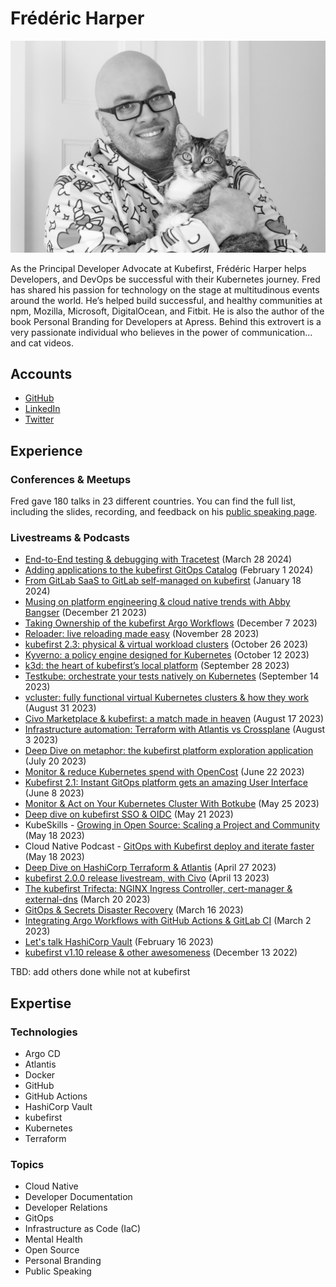 # Frédéric Harper

![Frédéric Harper smiling with his cat in his hands](../pictures/fred.jpeg)

As the Principal Developer Advocate at Kubefirst, Frédéric Harper helps Developers, and DevOps be successful with their Kubernetes journey. Fred has shared his passion for technology on the stage at multitudinous events around the world. He’s helped build successful, and healthy communities at npm, Mozilla, Microsoft, DigitalOcean, and Fitbit. He is also the author of the book Personal Branding for Developers at Apress. Behind this extrovert is a very passionate individual who believes in the power of communication... and cat videos.

## Accounts

- [GitHub](https://github.com/fharper)
- [LinkedIn](https://www.linkedin.com/in/fredericharper)
- [Twitter](https://twitter.com/fharper)

## Experience

### Conferences & Meetups

Fred gave 180 talks in 23 different countries. You can find the full list, including the slides, recording, and feedback on his [public speaking page](https://fred.dev/speaking/).

### Livestreams & Podcasts

- [End-to-End testing & debugging with Tracetest](https://www.youtube.com/watch?v=mZUHbs2Npms) (March 28 2024)
- [Adding applications to the kubefirst GitOps Catalog](https://www.youtube.com/watch?v=O8pTLnqIAuk) (February 1 2024)
- [From GitLab SaaS to GitLab self-managed on kubefirst](https://www.youtube.com/watch?v=zKZP9IDeY0c) (January 18 2024)
- [Musing on platform engineering & cloud native trends with Abby Bangser](https://www.youtube.com/watch?v=LjrusegcNAI) (December 21 2023)
- [Taking Ownership of the kubefirst Argo Workflows](https://www.youtube.com/watch?v=OuPynDbN3W8) (December 7 2023)
- [Reloader: live reloading made easy](https://www.youtube.com/watch?v=65HFXDfaYCQ) (November 28 2023)
- [kubefirst 2.3: physical & virtual workload clusters](https://www.youtube.com/watch?v=KAo3KPYjQ98) (October 26 2023)
- [Kyverno: a policy engine designed for Kubernetes](https://www.youtube.com/watch?v=hsf58XJD3j4) (October 12 2023)
- [k3d: the heart of kubefirst’s local platform](https://www.youtube.com/watch?v=Ff9dVcTqKMg) (September 28 2023)
- [Testkube: orchestrate your tests natively on Kubernetes](https://www.youtube.com/watch?v=C7Tzi46HQqQ&t=2s) (September 14 2023)
- [vcluster: fully functional virtual Kubernetes clusters & how they work](https://www.youtube.com/watch?v=gVmuiK5uY7Q) (August 31 2023)
- [Civo Marketplace & kubefirst: a match made in heaven](https://www.youtube.com/watch?v=d3ytIg8Yqws) (August 17 2023)
- [Infrastructure automation: Terraform with Atlantis vs Crossplane](https://www.youtube.com/watch?v=D9vo4Xscktw) (August 3 2023)
- [Deep Dive on metaphor: the kubefirst platform exploration application](https://www.youtube.com/watch?v=wCAWh__xXqQ) (July 20 2023)
- [Monitor & reduce Kubernetes spend with OpenCost](https://www.youtube.com/watch?v=k8j3GZokQp8) (June 22 2023)
- [Kubefirst 2.1: Instant GitOps platform gets an amazing User Interface](https://www.youtube.com/watch?v=WWuwjRpSewM) (June 8 2023)
- [Monitor & Act on Your Kubernetes Cluster With Botkube](https://www.youtube.com/watch?v=RLmU472lync) (May 25 2023)
- [Deep dive on kubefirst SSO & OIDC](https://www.youtube.com/watch?v=lmrHHrM2Jts) (May 21 2023)
- KubeSkills - [Growing in Open Source: Scaling a Project and Community](https://www.youtube.com/watch?v=NMZxuazgaRM) (May 18 2023)
- Cloud Native Podcast - [GitOps with Kubefirst deploy and iterate faster](https://www.youtube.com/watch?v=OIJqNX-jQTc) (May 18 2023)
- [Deep Dive on HashiCorp Terraform & Atlantis](https://www.youtube.com/watch?v=g-9_dQUzN4o) (April 27 2023)
- [kubefirst 2.0.0 release livestream, with Civo](https://www.youtube.com/watch?v=l0MRtWbbiDk) (April 13 2023)
- [The kubefirst Trifecta: NGINX Ingress Controller, cert-manager & external-dns](https://www.youtube.com/watch?v=o6dt-2Dp1xE) (March 20 2023)
- [GitOps & Secrets Disaster Recovery](https://www.youtube.com/watch?v=7pt2P8Pv8a4) (March 16 2023)
- [Integrating Argo Workflows with GitHub Actions & GitLab CI](https://www.youtube.com/watch?v=4VrgjdlpCmo) (March 2 2023)
- [Let's talk HashiCorp Vault](https://www.youtube.com/watch?v=vczxh0SH5Hk) (February 16 2023)
- [kubefirst v1.10 release & other awesomeness](https://www.youtube.com/watch?v=cjbWbyWCI4Q) (December 13 2022)

TBD: add others done while not at kubefirst

## Expertise

### Technologies

- Argo CD
- Atlantis
- Docker
- GitHub
- GitHub Actions
- HashiCorp Vault
- kubefirst
- Kubernetes
- Terraform

### Topics

- Cloud Native
- Developer Documentation
- Developer Relations
- GitOps
- Infrastructure as Code (IaC)
- Mental Health
- Open Source
- Personal Branding
- Public Speaking
